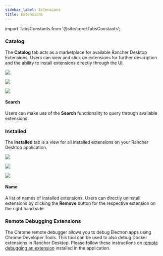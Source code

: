 ```yaml
---
sidebar_label: Extensions
title: Extensions
---
```


<head>
  <link rel="canonical" href="https://docs.rancherdesktop.io/ui/extensions"/>
</head>

import TabsConstants from '@site/core/TabsConstants';

### Catalog

The **Catalog** tab acts as a marketplace for available Rancher Desktop Extensions. Users can view and click on extensions for further description and the ability to install extensions directly through the UI.

<Tabs groupId="os" defaultValue={TabsConstants.defaultOs}>
<TabItem value="Windows">

![](https://suse-rancher-media.s3.us-east-1.amazonaws.com/desktop/v1.11/ui-main/Windows_Extensions.png)

</TabItem>
<TabItem value="macOS">

![](https://suse-rancher-media.s3.us-east-1.amazonaws.com/desktop/v1.12/ui-main/macOS_Extensions.png)

</TabItem>
<TabItem value="Linux">

![](https://suse-rancher-media.s3.us-east-1.amazonaws.com/desktop/v1.12/ui-main/Linux_Extensions.png)

</TabItem>
</Tabs>

#### Search

Users can make use of the **Search** functionality to query through available extensions.

### Installed

The **Installed** tab is a view for all installed extensions on your Rancher Desktop application.

<Tabs groupId="os" defaultValue={TabsConstants.defaultOs}>
<TabItem value="Windows">

![](https://suse-rancher-media.s3.us-east-1.amazonaws.com/desktop/v1.12/ui-main/Windows_Extensions-Installed.png)

</TabItem>
<TabItem value="macOS">

![](https://suse-rancher-media.s3.us-east-1.amazonaws.com/desktop/v1.12/ui-main/macOS_Extensions-Installed.png)

</TabItem>
<TabItem value="Linux">

![](https://suse-rancher-media.s3.us-east-1.amazonaws.com/desktop/v1.12/ui-main/Linux_Extensions-Installed.png)

</TabItem>
</Tabs>

#### Name

A list of names of installed extensions. Users can directly uninstall extensions by clicking the **Remove** button for the respective extension on the right hand side.

### Remote Debugging Extensions

The Chrome remote debugger allows you to debug Electron apps using Chrome Developer Tools. This tool can be used to also debug Docker extensions in Rancher Desktop. Please follow these instructions on [remote debugging an extension](https://github.com/rancher-sandbox/rancher-desktop/#remote-debugging-an-extension) installed in the application.
